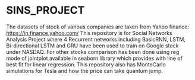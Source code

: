 # SINS_PROJECT
The datasets of stock of various companies are taken from Yahoo finance: https://in.finance.yahoo.com/
This repository is for Social Networks Analysis Project where 4 Recurrent networks including BasicRNN, LSTM, Bi-directional LSTM and GRU have been used to train on Google stock under NASDAQ.
For other stocks comparison has been done using reg mode of jointplot available in seaborn library which provides with line of best fit for linear regression. This repository also has MonteCarlo simulations for Tesla and how the price can take quantum jump.
